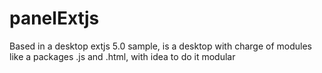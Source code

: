 panelExtjs
==========

Based in a desktop extjs 5.0 sample, is a desktop with charge of modules like a packages .js and .html, with idea to do it modular 
